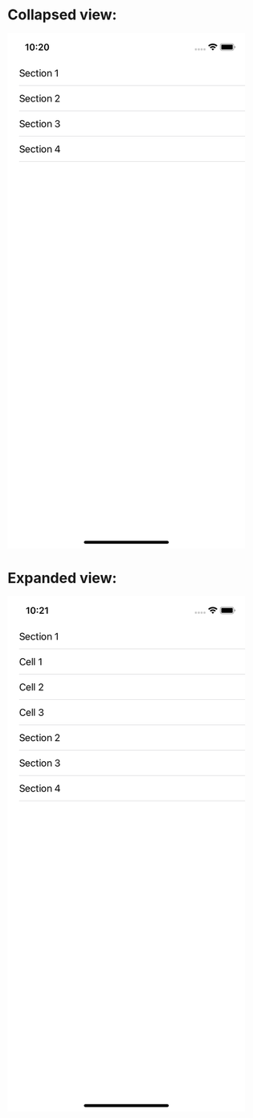 
# Collapsed view: 
![collapsed view](expandable_cells_table_view/collapsed_view.png)

# Expanded view:
![expanded view](expandable_cells_table_view/expanded_view.png)



